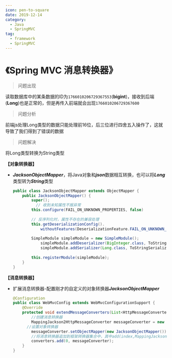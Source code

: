 ```yaml
---
icon: pen-to-square
date: 2019-12-14
category:
  - Java
  - SpringMVC
tag:
  - framework
  - SpringMVC
---
```


# 《Spring MVC 消息转换器》

> 问题出现

读取数据库中的某条数据的ID为`1766010206729367553`(**bigint**)，接收到后端(**Long**)也是正常的，但是再传入前端就会出现`1766010206729367600`

> 问题分析

前端js处理Long类型的数据只能处理前16位，后三位进行四舍五入操作了，这就导致了我们得到了错误的数据

> 问题解决

将Long类型转换为String类型

**【对象转换器】**

+ ***JacksonObjectMapper***，将Java对象和***json***数据相互转换，也可以将***Long***类型转为***String***类型

  ```java
  public class JacksonObjectMapper extends ObjectMapper {
      public JacksonObjectMapper() {
          super();
        	// 收到未知属性不报异常  
          this.configure(FAIL_ON_UNKNOWN_PROPERTIES, false)
              
          // 反序列化时，属性不存在的兼容处理
          this.getDeserializationConfig().
              withoutFeatures(DeserializationFeature.FAIL_ON_UNKNOWN_PROPERTIES);
          
          SimpleModule simpleModule = new SimpleModule();
              simpleModule.addDeserializer(BigInteger.class, ToStringSerializer.instance). //反序列化
              simpleModule.addSerializer(Long.class, ToStringSerializer.instance); //序列化
          
          this.registerModule(simpleModule);
      }
  }
  ```

**【消息转换器】**

+ 扩展消息转换器-配置刚才的自定义的对象转换器***JacksonObjectMapper***

  ```java
  @Configuration
  public class WebMvcConfig extends WebMvcConfigurationSupport {
      @Override
      protected void extendMessageConverters(List<HttpMessageConverter<?>> converters) {
          //创建消息转换器
          MappingJackson2HttpMessageConverter messageConverter = new MappingJackson2HttpMessageConverter();
      	//设置对象转换器
          messageConverter.setObjectMapper(new JacksonObjectMapper());
          //将消息转换器追加到框架转换器集合中，其中add(index,MappingJackson2HttpMessageConverter) index 为执行顺序，0 优先执行
          converters.add(0, messageConverter);
      }
  }
  ```

  